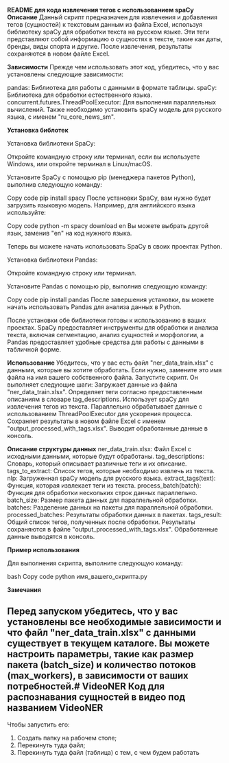 __README для кода извлечения тегов с использованием spaCy__
__Описание__
Данный скрипт предназначен для извлечения и добавления тегов (сущностей) к текстовым данным из файла Excel, используя библиотеку spaCy для обработки текста на русском языке. Эти теги представляют собой информацию о сущностях в тексте, такие как даты, бренды, виды спорта и другие. После извлечения, результаты сохраняются в новом файле Excel.

__Зависимости__
Прежде чем использовать этот код, убедитесь, что у вас установлены следующие зависимости:

pandas: Библиотека для работы с данными в формате таблицы.
spaCy: Библиотека для обработки естественного языка.
concurrent.futures.ThreadPoolExecutor: Для выполнения параллельных вычислений.
Также необходимо установить spaCy модель для русского языка, с именем "ru_core_news_sm".

__Установка библотек__

Установка библиотеки SpaCy:

Откройте командную строку или терминал, если вы используете Windows, или откройте терминал в Linux/macOS.

Установите SpaCy с помощью pip (менеджера пакетов Python), выполнив следующую команду:

Copy code
pip install spacy
После установки SpaCy, вам нужно будет загрузить языковую модель. Например, для английского языка используйте:

Copy code
python -m spacy download en
Вы можете выбрать другой язык, заменив "en" на код нужного языка.

Теперь вы можете начать использовать SpaCy в своих проектах Python.

Установка библиотеки Pandas:

Откройте командную строку или терминал.

Установите Pandas с помощью pip, выполнив следующую команду:

Copy code
pip install pandas
После завершения установки, вы можете начать использовать Pandas для анализа данных в Python.

После установки обе библиотеки готовы к использованию в ваших проектах. SpaCy предоставляет инструменты для обработки и анализа текста, включая сегментацию, анализ сущностей и морфологии, а Pandas предоставляет удобные средства для работы с данными в табличной форме.

__Использование__
Убедитесь, что у вас есть файл "ner_data_train.xlsx" с данными, которые вы хотите обработать. Если нужно, замените это имя файла на имя вашего собственного файла.
Запустите скрипт. Он выполняет следующие шаги:
Загружает данные из файла "ner_data_train.xlsx".
Определяет теги согласно предоставленным описаниям в словаре tag_descriptions.
Использует spaCy для извлечения тегов из текста.
Параллельно обрабатывает данные с использованием ThreadPoolExecutor для ускорения процесса.
Сохраняет результаты в новом файле Excel с именем "output_processed_with_tags.xlsx".
Выводит обработанные данные в консоль.

__Описание структуры данных__
ner_data_train.xlsx: Файл Excel с исходными данными, которые будут обработаны.
tag_descriptions: Словарь, который описывает различные теги и их описание.
tags_to_extract: Список тегов, которые необходимо извлечь из текста.
nlp: Загруженная spaCy модель для русского языка.
extract_tags(text): Функция, которая извлекает теги из текста.
process_batch(batch): Функция для обработки нескольких строк данных параллельно.
batch_size: Размер пакета данных для параллельной обработки.
batches: Разделение данных на пакеты для параллельной обработки.
processed_batches: Результаты обработки данных в пакетах.
tags_result: Общий список тегов, полученных после обработки.
Результаты сохраняются в файле "output_processed_with_tags.xlsx".
Обработанные данные выводятся в консоль.

__Пример использования__

Для выполнения скрипта, выполните следующую команду:

bash
Copy code
python имя_вашего_скрипта.py

__Замечания__

Перед запуском убедитесь, что у вас установлены все необходимые зависимости и что файл "ner_data_train.xlsx" с данными существует в текущем каталоге.
Вы можете настроить параметры, такие как размер пакета (batch_size) и количество потоков (max_workers), в зависимости от ваших потребностей.# VideoNER
Код для распознавания сущностей в видео под названием VideoNER
--------------------------------------------------------------
Чтобы запустить его:
1. Создать папку на рабочем столе;
2. Перекинуть туда файл;
3. Перекинуть туда файл (таблица) с тем, с чем будем работать
   
